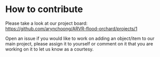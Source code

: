 # How to contribute

Please take a look at our project board:  
https://github.com/arynchoong/ARVR-flood-orchard/projects/1

Open an issue if you would like to work on adding an object/item to our main project, 
please assign it to yourself or comment on it that you are working on it to let us know as a courtesy.